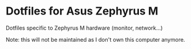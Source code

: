 # Dotfiles for Asus Zephyrus M

Dotfiles specific to Zephyrus M hardware (monitor, network…)

Note: this will not be maintained as I don't own this computer anymore.
